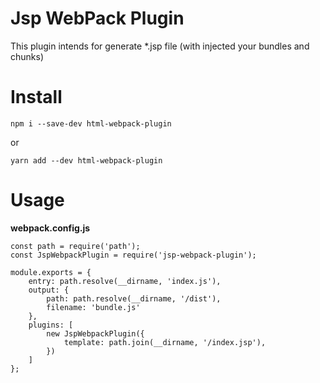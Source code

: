 # Jsp WebPack Plugin
This plugin intends for generate *.jsp file (with injected your bundles and chunks)

# Install
`npm i --save-dev html-webpack-plugin`

or

`yarn add --dev html-webpack-plugin`

# Usage

**webpack.config.js**

```
const path = require('path');
const JspWebpackPlugin = require('jsp-webpack-plugin');

module.exports = {
    entry: path.resolve(__dirname, 'index.js'),
    output: {
        path: path.resolve(__dirname, '/dist'),
        filename: 'bundle.js'
    },
    plugins: [
        new JspWebpackPlugin({
            template: path.join(__dirname, '/index.jsp'),
        })
    ]
};
```